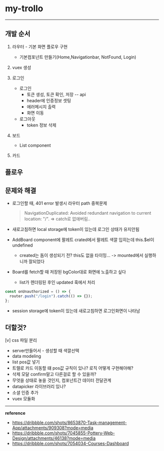 # my-trollo

---

## 개발 순서

1. 라우터 - 기본 화면 플로우 구현
   - 기본컴포넌트 만들기(Home,Navigationbar, NotFound, Login)
2. vuex 생성
3. 로그인
   - 로그인
     - 토큰 생성, 토큰 확인, 저장 -- api
     - header에 인증정보 셋팅
     - 에러메시지 출력
     - 화면 이동
   - 로그아웃
     - token 정보 삭제
4. 보드
   - List component

5. 카드

## 플로우

## 문제와 해결

- 로그인할 때, 401 error 발생시 라우터 path 중복문제
  > NavigationDuplicated: Avoided redundant navigation to current location: "/".
  > => catch로 없애버림..

- 새로고침하면 local storage에 token이 있는데 로그인 상태가 유지안됨
- AddBoard component에 팔레트 crated에서 팔레트 색깔 입히는데 this.$el이 undefined
  - created는 돔이 생성되기 전? this도 없을 타이밍... -> mounted에서 실행하니까 잘되었다
- Board를 fetch할 때 저장된 bgColor대로 화면에 노출하고 싶다
  - list가 렌더링된 후인 updated 훅에서 처리
```javascript
const onUnauthorized = () => {
  router.push("/login").catch(() => {});
};
```
- session storage에 token이 있는데 새로고침하면 로그인화면이 나타남

## 더할것?

[v] css 파일 분리
- server만들어서 - 생성할 때 색깔선택 
- data modeling
- list pos값 넣기
- 트렐로 카드 이동할 떄 pos값 규칙이 있나? 로직 어떻게 구현해야해?
- 삭제 모달 confirm말고 다른걸로 할 수 있을까?
- 무엇을 상태로 놓을 것인지, 컴포넌트간 데이터 전달관계
- datapicker 라이브러리 있나?
- 소셜 인증 추가
- vuex 모듈화

---

**reference**

- https://dribbble.com/shots/8653870-Task-management-App/attachments/909308?mode=media
- https://dribbble.com/shots/7045855-Pottery-Web-Design/attachments/46138?mode=media
- https://dribbble.com/shots/7054034-Courses-Dashboard
